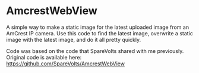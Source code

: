# AmcrestWebView
A simple way to make a static image for the latest uploaded image from an AmCrest IP camera.  Use this code to find the latest image, overwrite a static image with the latest image, and do it all pretty quickly.

Code was based on the code that SpareVolts shared with me previously.  Original code is available here: https://github.com/SpareVolts/AmcrestWebView

